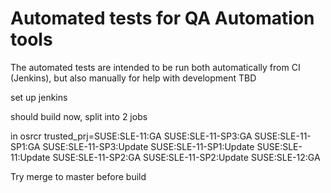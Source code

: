 # Automated tests for QA Automation tools

The automated tests are intended to be run both automatically from CI (Jenkins), but also manually for help with development
TBD


set up jenkins

should build now, split into 2 jobs


in osrcr
trusted_prj=SUSE:SLE-11:GA SUSE:SLE-11-SP3:GA SUSE:SLE-11-SP1:GA SUSE:SLE-11-SP3:Update SUSE:SLE-11-SP1:Update SUSE:SLE-11:Update SUSE:SLE-11-SP2:GA SUSE:SLE-11-SP2:Update SUSE:SLE-12:GA


Try merge to master before build
